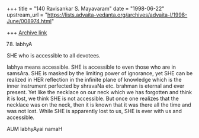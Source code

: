 +++
title = "140 Ravisankar S. Mayavaram"
date = "1998-06-22"
upstream_url = "https://lists.advaita-vedanta.org/archives/advaita-l/1998-June/008974.html"

+++
[Archive link](https://lists.advaita-vedanta.org/archives/advaita-l/1998-June/008974.html)

78. labhyA

SHE who is accessible to all devotees.

labhya means accessible. SHE is accessible to even those who are in
samsAra. SHE is masked by the limiting power of ignorance, yet SHE can be
realized in HER reflection in the infinite plane of knowledge which is the
inner instrument perfected by shravaNa etc. brahman is eternal and ever
present. Yet like the necklace on our neck which we has forgotten and
think it is lost, we think SHE is not accessible. But once one realizes
that the necklace was on the neck,  then it is known that it was there all
the time and was not lost.  While SHE is apparently lost to us, SHE is
ever with us and accessible.

AUM labhyAyai namaH

